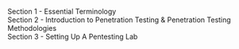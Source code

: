 Section 1 - Essential Terminology <br>
Section 2 - Introduction to Penetration Testing & Penetration Testing Methodologies<br>
Section 3 - Setting Up A Pentesting Lab
